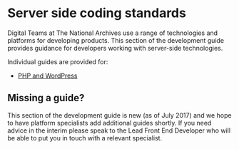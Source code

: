 # Server side coding standards 

Digital Teams at The National Archives use a range of technologies and platforms for developing products. This section of the development guide provides guidance for developers working with server-side technologies. 

Individual guides are provided for: 

* [PHP and WordPress](php-and-wordpress.md)

## Missing a guide?

This section of the development guide is new (as of July 2017) and we hope to have platform specialists add additional guides shortly. If you need advice in the interim please speak to the Lead Front End Developer who will be able to put you in touch with a relevant specialist.
